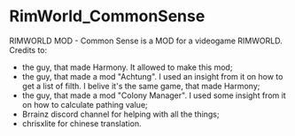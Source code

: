 # RimWorld_CommonSense
RIMWORLD MOD - Common Sense is a MOD for a videogame RIMWORLD.
Credits to:
- the guy, that made Harmony. It allowed to make this mod;
- the guy, that made a mod "Achtung". I used an insight from it on how to get a list of filth. I belive it's the same game, that made Harmony;
- the guy, that made a mod "Colony Manager". I used some insight from it on how to calculate pathing value;
- Brrainz discord channel for helping with all the things;
- chrisxlite for chinese translation.
